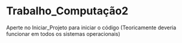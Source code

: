 ﻿# Trabalho_Computação2

 Aperte no Iniciar_Projeto para iniciar o código (Teoricamente deveria funcionar em todos os sistemas operacionais)

